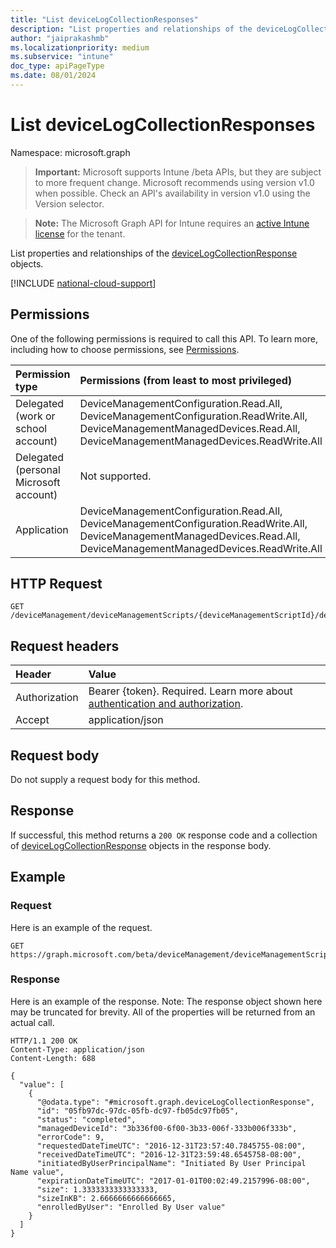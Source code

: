 ```yaml
---
title: "List deviceLogCollectionResponses"
description: "List properties and relationships of the deviceLogCollectionResponse objects."
author: "jaiprakashmb"
ms.localizationpriority: medium
ms.subservice: "intune"
doc_type: apiPageType
ms.date: 08/01/2024
---
```


# List deviceLogCollectionResponses

Namespace: microsoft.graph

> **Important:** Microsoft supports Intune /beta APIs, but they are subject to more frequent change. Microsoft recommends using version v1.0 when possible. Check an API's availability in version v1.0 using the Version selector.

> **Note:** The Microsoft Graph API for Intune requires an [active Intune license](https://go.microsoft.com/fwlink/?linkid=839381) for the tenant.

List properties and relationships of the [deviceLogCollectionResponse](../resources/intune-devices-devicelogcollectionresponse.md) objects.

[!INCLUDE [national-cloud-support](../../includes/all-clouds.md)]

## Permissions
One of the following permissions is required to call this API. To learn more, including how to choose permissions, see [Permissions](/graph/permissions-reference).

|Permission type|Permissions (from least to most privileged)|
|:---|:---|
|Delegated (work or school account)|DeviceManagementConfiguration.Read.All, DeviceManagementConfiguration.ReadWrite.All, DeviceManagementManagedDevices.Read.All, DeviceManagementManagedDevices.ReadWrite.All|
|Delegated (personal Microsoft account)|Not supported.|
|Application|DeviceManagementConfiguration.Read.All, DeviceManagementConfiguration.ReadWrite.All, DeviceManagementManagedDevices.Read.All, DeviceManagementManagedDevices.ReadWrite.All|

## HTTP Request
<!-- {
  "blockType": "ignored"
}
-->
```http
GET /deviceManagement/deviceManagementScripts/{deviceManagementScriptId}/deviceRunStates/{deviceManagementScriptDeviceStateId}/managedDevice/logCollectionRequests
```

## Request headers
|Header|Value|
|:---|:---|
|Authorization|Bearer {token}. Required. Learn more about [authentication and authorization](/graph/auth/auth-concepts).|
|Accept|application/json|

## Request body
Do not supply a request body for this method.

## Response
If successful, this method returns a `200 OK` response code and a collection of [deviceLogCollectionResponse](../resources/intune-devices-devicelogcollectionresponse.md) objects in the response body.

## Example

### Request
Here is an example of the request.
```http
GET https://graph.microsoft.com/beta/deviceManagement/deviceManagementScripts/{deviceManagementScriptId}/deviceRunStates/{deviceManagementScriptDeviceStateId}/managedDevice/logCollectionRequests
```

### Response
Here is an example of the response. Note: The response object shown here may be truncated for brevity. All of the properties will be returned from an actual call.
```http
HTTP/1.1 200 OK
Content-Type: application/json
Content-Length: 688

{
  "value": [
    {
      "@odata.type": "#microsoft.graph.deviceLogCollectionResponse",
      "id": "05fb97dc-97dc-05fb-dc97-fb05dc97fb05",
      "status": "completed",
      "managedDeviceId": "3b336f00-6f00-3b33-006f-333b006f333b",
      "errorCode": 9,
      "requestedDateTimeUTC": "2016-12-31T23:57:40.7845755-08:00",
      "receivedDateTimeUTC": "2016-12-31T23:59:48.6545758-08:00",
      "initiatedByUserPrincipalName": "Initiated By User Principal Name value",
      "expirationDateTimeUTC": "2017-01-01T00:02:49.2157996-08:00",
      "size": 1.3333333333333333,
      "sizeInKB": 2.6666666666666665,
      "enrolledByUser": "Enrolled By User value"
    }
  ]
}
```